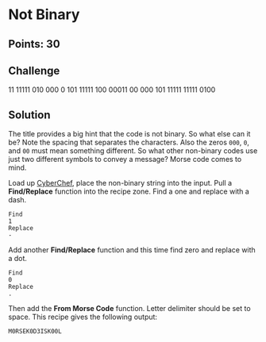 # Not Binary

## Points: 30

## Challenge
11 11111 010 000 0 101 11111 100 00011 00 000 101 11111 11111 0100

## Solution
The title provides a big hint that the code is not binary. So what else can it be? Note the spacing that separates the characters. Also the zeros `000`, `0`, and `00` must mean something different. So what other non-binary codes use just two different symbols to convey a message? Morse code comes to mind.

Load up [CyberChef](https://gchq.github.io/CyberChef), place the non-binary string into the input. Pull a **Find/Replace** function into the recipe zone. Find a one and replace with a dash.

```
Find
1
Replace
-
```

Add another **Find/Replace** function and this time find zero and replace with a dot.

```
Find
0
Replace
.
```

Then add the **From Morse Code** function. Letter delimiter should be set to space. This recipe gives the following output:

```
M0RSEK0D3ISK00L
```